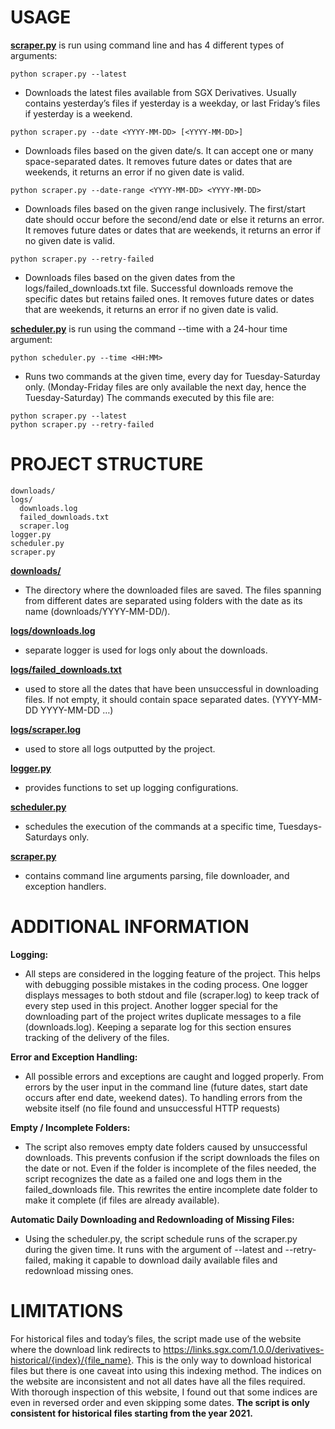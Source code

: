 # USAGE

[**scraper.py**](scraper.py) is run using command line and has 4 different types of arguments:
```
python scraper.py --latest
```
- Downloads the latest files available from SGX Derivatives. Usually contains yesterday’s files if yesterday is a weekday, or last Friday’s files if yesterday is a weekend.

```
python scraper.py --date <YYYY-MM-DD> [<YYYY-MM-DD>]
```
- Downloads files based on the given date/s. It can accept one or many space-separated dates. It removes future dates or dates that are weekends, it returns an error if no given date is valid.

```
python scraper.py --date-range <YYYY-MM-DD> <YYYY-MM-DD>
```
- Downloads files based on the given range inclusively. The first/start date should occur before the second/end date or else it returns an error. It removes future dates or dates that are weekends, it returns an error if no given date is valid.

```
python scraper.py --retry-failed
```
- Downloads files based on the given dates from the logs/failed_downloads.txt file. Successful downloads remove the specific dates but retains failed ones. It removes future dates or dates that are weekends, it returns an error if no given date is valid.

[**scheduler.py**](scheduler.py) is run using the command --time with a 24-hour time argument:
```
python scheduler.py --time <HH:MM>
```
- Runs two commands at the given time, every day for Tuesday-Saturday only. (Monday-Friday files are only available the next day, hence the Tuesday-Saturday)
The commands executed by this file are:
```
python scraper.py --latest
python scraper.py --retry-failed
```

# PROJECT STRUCTURE
```
downloads/
logs/
  downloads.log
  failed_downloads.txt
  scraper.log
logger.py
scheduler.py
scraper.py
```

[**downloads/**](downloads/)

- The directory where the downloaded files are saved. The files spanning from different dates are separated using folders with the date as its name (downloads/YYYY-MM-DD/).

[**logs/downloads.log**](logs/downloads.log)

- separate logger is used for logs only about the downloads.

[**logs/failed_downloads.txt**](logs/failed_downloads.txt)

- used to store all the dates that have been unsuccessful in downloading files. If not empty, it should contain space separated dates. (YYYY-MM-DD YYYY-MM-DD …)

[**logs/scraper.log**](logs/scraper.log) 

- used to store all logs outputted by the project.

[**logger.py**](logger.py) 

- provides functions to set up logging configurations.

[**scheduler.py**](scheduler.py)

- schedules the execution of the commands at a specific time, Tuesdays-Saturdays only. 

[**scraper.py**](scraper.py)

- contains command line arguments parsing, file downloader, and exception handlers.

# ADDITIONAL INFORMATION
**Logging:**

- All steps are considered in the logging feature of the project. This helps with debugging possible mistakes in the coding process. One logger displays messages to both stdout and file (scraper.log) to keep track of every step used in this project. Another logger special for the downloading part of the project writes duplicate messages to a file (downloads.log). Keeping a separate log for this section ensures tracking of the delivery of the files.

**Error and Exception Handling:**

- All possible errors and exceptions are caught and logged properly. From errors by the user input in the command line (future dates, start date occurs after end date, weekend dates). To handling errors from the website itself (no file found and unsuccessful HTTP requests)

**Empty / Incomplete Folders:**

- The script also removes empty date folders caused by unsuccessful downloads. This prevents confusion if the script downloads the files on the date or not. Even if the folder is incomplete of the files needed, the script recognizes the date as a failed one and logs them in the failed_downloads file. This rewrites the entire incomplete date folder to make it complete (if files are already available).

**Automatic Daily Downloading and Redownloading of Missing Files:**

- Using the scheduler.py, the script schedule runs of the scraper.py during the given time. It runs with the argument of --latest and --retry-failed, making it capable to download daily available files and redownload missing ones.

# LIMITATIONS
For historical files and today’s files, the script made use of the website where the download link redirects to https://links.sgx.com/1.0.0/derivatives-historical/{index}/{file_name}. This is the only way to download historical files but there is one caveat into using this indexing method. The indices on the website are inconsistent and not all dates have all the files required. With thorough inspection of this website, I found out that some indices are even in reversed order and even skipping some dates. **The script is only consistent for historical files starting from the year 2021.**
